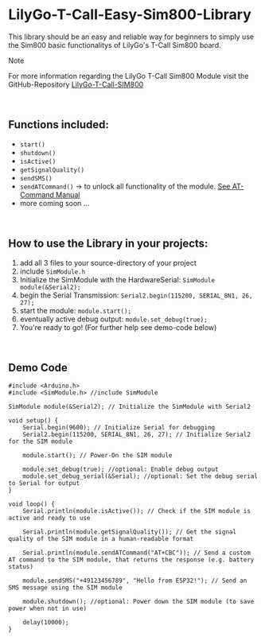 # LilyGo-T-Call-Easy-Sim800-Library
This library should be an easy and reliable way for beginners to simply use the Sim800 basic functionalitys of LilyGo's T-Call Sim800 board.

> [!NOTE]
> For more information regarding the LilyGo T-Call Sim800 Module visit the GitHub-Repository [LilyGo-T-Call-SIM800](https://github.com/Xinyuan-LilyGO/LilyGo-T-Call-SIM800)

<br>

## Functions included:
- `start()`
- `shutdown()`
- `isActive()`
- `getSignalQuality()`
- `sendSMS()`
- `sendATCommand()` -> to unlock all functionality of the module. [See AT-Command Manual](https://github.com/Xinyuan-LilyGO/LilyGo-T-Call-SIM800/blob/master/datasheet/sim800_series_at_command_manual_v1.01.pdf)
- more coming soon ...

<br>

## How to use the Library in your projects:
1. add all 3 files to your source-directory of your project
2. include `SimModule.h`
3. Initialize the SimModule with the HardwareSerial: `SimModule module(&Serial2);`
4. begin the Serial Transmission: `Serial2.begin(115200, SERIAL_8N1, 26, 27);`
5. start the module: `module.start();`
6. eventually active debug output: `module.set_debug(true);`
7. You're ready to go! (For further help see demo-code below)

<br>

## Demo Code
```
#include <Arduino.h>
#include <SimModule.h> //include SimModule

SimModule module(&Serial2); // Initialize the SimModule with Serial2

void setup() {
    Serial.begin(9600); // Initialize Serial for debugging
    Serial2.begin(115200, SERIAL_8N1, 26, 27); // Initialize Serial2 for the SIM module

    module.start(); // Power-On the SIM module

    module.set_debug(true); //optional: Enable debug output
    module.set_debug_serial(&Serial); //optional: Set the debug serial to Serial for output
}

void loop() {
    Serial.println(module.isActive()); // Check if the SIM module is active and ready to use

    Serial.println(module.getSignalQuality()); // Get the signal quality of the SIM module in a human-readable format

    Serial.println(module.sendATCommand("AT+CBC")); // Send a custom AT command to the SIM module, that returns the response (e.g. battery status)
    
    module.sendSMS("+49123456789", "Hello from ESP32!"); // Send an SMS message using the SIM module

    module.shutdown(); //optional: Power down the SIM module (to save power when not in use)

    delay(10000);
}
```
